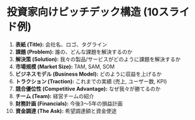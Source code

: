 # 投資家向けピッチデック構造 (10スライド例)

1.  **表紙 (Title):** 会社名、ロゴ、タグライン
2.  **課題 (Problem):** 誰の、どんな課題を解決するのか
3.  **解決策 (Solution):** 我々の製品/サービスがどのように課題を解決するか
4.  **市場規模 (Market Size):** TAM, SAM, SOM
5.  **ビジネスモデル (Business Model):** どのように収益を上げるか
6.  **トラクション (Traction):** これまでの実績 (売上, ユーザー数, KPI)
7.  **競合優位性 (Competitive Advantage):** なぜ我々が勝てるのか
8.  **チーム (Team):** 経営チームの紹介
9.  **財務計画 (Financials):** 今後3〜5年の損益計画
10. **資金調達 (The Ask):** 希望調達額と資金使途
